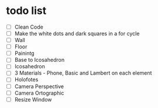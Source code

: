 # todo list

* [ ] Clean Code
* [ ] Make the white dots and dark squares in a for cycle 
* [ ] Wall
* [ ] Floor
* [ ] Painintg
* [ ] Base to Icosahedron
* [ ] Icosahedron
* [ ] 3 Materials - Phone, Basic and Lambert on each element
* [ ] Holofotes
* [ ] Camera Perspective
* [ ] Camera Ortographic
* [ ] Resize Window
